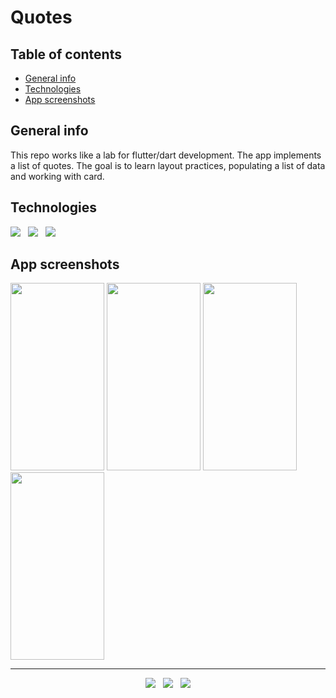 # Quotes


## Table of contents
* [General info](#general-info)
* [Technologies](#technologies)
* [App screenshots](#app-screenshots)


## General info
This repo works like a lab for flutter/dart development. The app implements a list of quotes. The goal is to learn layout practices, populating a list of data and working with card.


## Technologies
<p>
  <img src="https://img.shields.io/badge/Dart-Flutter-02569B?style=for-the-badge&logo=flutter&logoColor=white" />&nbsp;&nbsp;
  <img src="https://img.shields.io/badge/Android%20Studio-Android-3DDC84?style=for-the-badge&logo=android&logoColor=white" />&nbsp;&nbsp;
  <img src="https://img.shields.io/badge/Build%20Tool-Gradle-02303A?style=for-the-badge&logo=gradle&logoColor=white" />&nbsp;&nbsp;
</p>


## App screenshots
<kbd><img src="https://user-images.githubusercontent.com/5893219/139925317-0825af01-f9e0-4f70-89ec-cd95177dd812.png" width="150" height="300"></kbd>
<kbd><img src="https://user-images.githubusercontent.com/5893219/139925310-04f6cdc0-b891-4db4-8bef-9bd0aae29e44.png" width="150" height="300"></kbd>
<kbd><img src="https://user-images.githubusercontent.com/5893219/139925314-5af08112-392d-40ad-85f9-76514fcc48ca.png" width="150" height="300"></kbd>
<kbd><img src="https://user-images.githubusercontent.com/5893219/139925315-dacc1a98-8998-45d6-8f0c-fe77b434d9b6.png" width="150" height="300"></kbd>


<!-- FOOTER (Author / Visit My Online Resume / Download My PDF Resume) -->
<hr>
<p align='center'>
  <a href="#"><img src="https://img.shields.io/badge/author-%C2%A9%20Siomara%20Cintia%20Pantarotto.%20All%20rights%20reserved.-008080?style=social"></a>&nbsp;&nbsp;
  <a href="https://siomara.com.br/"><img src="https://img.shields.io/badge/visit-My Online Resume-008080?style=social"></a>&nbsp;&nbsp;
  <a href="https://siomara.com.br/ResumePANTAROTTO.pdf"><img src="https://img.shields.io/badge/download-My PDF Resume-008080?style=social"></a>
</p>
